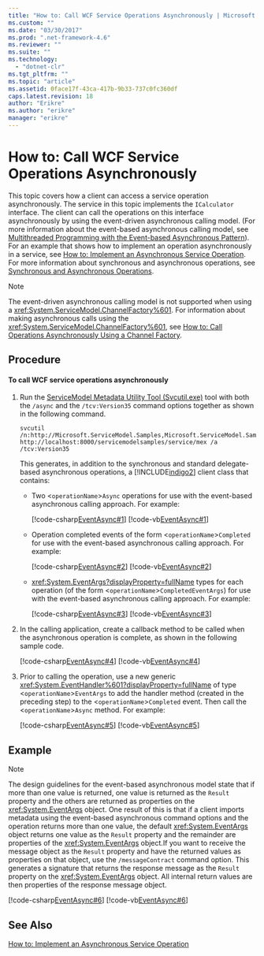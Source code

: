 ```yaml
---
title: "How to: Call WCF Service Operations Asynchronously | Microsoft Docs"
ms.custom: ""
ms.date: "03/30/2017"
ms.prod: ".net-framework-4.6"
ms.reviewer: ""
ms.suite: ""
ms.technology: 
  - "dotnet-clr"
ms.tgt_pltfrm: ""
ms.topic: "article"
ms.assetid: 0face17f-43ca-417b-9b33-737c0fc360df
caps.latest.revision: 18
author: "Erikre"
ms.author: "erikre"
manager: "erikre"
---
```

# How to: Call WCF Service Operations Asynchronously
This topic covers how a client can access a service operation asynchronously. The service in this topic implements the `ICalculator` interface. The client can call the operations on this interface asynchronously by using the event-driven asynchronous calling model. (For more information about the event-based asynchronous calling model, see [Multithreaded Programming with the Event-based Asynchronous Pattern](http://go.microsoft.com/fwlink/?LinkId=248184)). For an example that shows how to implement an operation asynchronously in a service, see [How to: Implement an Asynchronous Service Operation](../../../../docs/framework/wcf/how-to-implement-an-asynchronous-service-operation.md). For more information about synchronous and asynchronous operations, see [Synchronous and Asynchronous Operations](../../../../docs/framework/wcf/synchronous-and-asynchronous-operations.md).  
  
> [!NOTE]
>  The event-driven asynchronous calling model is not supported when using a <xref:System.ServiceModel.ChannelFactory%601>. For information about making asynchronous calls using the <xref:System.ServiceModel.ChannelFactory%601>, see [How to: Call Operations Asynchronously Using a Channel Factory](../../../../docs/framework/wcf/feature-details/how-to-call-operations-asynchronously-using-a-channel-factory.md).  
  
## Procedure  
  
#### To call WCF service operations asynchronously  
  
1.  Run the [ServiceModel Metadata Utility Tool (Svcutil.exe)](../../../../docs/framework/wcf/servicemodel-metadata-utility-tool-svcutil-exe.md) tool with both the `/async` and the `/tcv:Version35` command options together as shown in the following command.  
  
    ```  
    svcutil /n:http://Microsoft.ServiceModel.Samples,Microsoft.ServiceModel.Samples http://localhost:8000/servicemodelsamples/service/mex /a /tcv:Version35  
    ```  
  
     This generates, in addition to the synchronous and standard delegate-based asynchronous operations, a [!INCLUDE[indigo2](../../../../includes/indigo2-md.md)] client class that contains:  
  
    -   Two <`operationName`>`Async` operations for use with the event-based asynchronous calling approach. For example:  
  
         [!code-csharp[EventAsync#1](../../../../samples/snippets/csharp/VS_Snippets_CFX/eventasync/cs/generatedclient.cs#1)]
         [!code-vb[EventAsync#1](../../../../samples/snippets/visualbasic/VS_Snippets_CFX/eventasync/vb/generatedclient.vb#1)]  
  
    -   Operation completed events of the form <`operationName`>`Completed` for use with the event-based asynchronous calling approach. For example:  
  
         [!code-csharp[EventAsync#2](../../../../samples/snippets/csharp/VS_Snippets_CFX/eventasync/cs/generatedclient.cs#2)]
         [!code-vb[EventAsync#2](../../../../samples/snippets/visualbasic/VS_Snippets_CFX/eventasync/vb/generatedclient.vb#2)]  
  
    -   <xref:System.EventArgs?displayProperty=fullName> types for each operation (of the form <`operationName`>`CompletedEventArgs`) for use with the event-based asynchronous calling approach. For example:  
  
         [!code-csharp[EventAsync#3](../../../../samples/snippets/csharp/VS_Snippets_CFX/eventasync/cs/generatedclient.cs#3)]
         [!code-vb[EventAsync#3](../../../../samples/snippets/visualbasic/VS_Snippets_CFX/eventasync/vb/generatedclient.vb#3)]  
  
2.  In the calling application, create a callback method to be called when the asynchronous operation is complete, as shown in the following sample code.  
  
     [!code-csharp[EventAsync#4](../../../../samples/snippets/csharp/VS_Snippets_CFX/eventasync/cs/client.cs#4)]
     [!code-vb[EventAsync#4](../../../../samples/snippets/visualbasic/VS_Snippets_CFX/eventasync/vb/client.vb#4)]  
  
3.  Prior to calling the operation, use a new generic <xref:System.EventHandler%601?displayProperty=fullName> of type <`operationName`>`EventArgs` to add the handler method (created in the preceding step) to the <`operationName`>`Completed` event. Then call the <`operationName`>`Async` method. For example:  
  
     [!code-csharp[EventAsync#5](../../../../samples/snippets/csharp/VS_Snippets_CFX/eventasync/cs/client.cs#5)]
     [!code-vb[EventAsync#5](../../../../samples/snippets/visualbasic/VS_Snippets_CFX/eventasync/vb/client.vb#5)]  
  
## Example  
  
> [!NOTE]
>  The design guidelines for the event-based asynchronous model state that if more than one value is returned, one value is returned as the `Result` property and the others are returned as properties on the <xref:System.EventArgs> object. One result of this is that if a client imports metadata using the event-based asynchronous command options and the operation returns more than one value, the default <xref:System.EventArgs> object returns one value as the `Result` property and the remainder are properties of the <xref:System.EventArgs> object.If you want to receive the message object as the `Result` property and have the returned values as properties on that object, use the `/messageContract` command option. This generates a signature that returns the response message as the `Result` property on the <xref:System.EventArgs> object. All internal return values are then properties of the response message object.  
  
 [!code-csharp[EventAsync#6](../../../../samples/snippets/csharp/VS_Snippets_CFX/eventasync/cs/client.cs#6)]
 [!code-vb[EventAsync#6](../../../../samples/snippets/visualbasic/VS_Snippets_CFX/eventasync/vb/client.vb#6)]  
  
## See Also  
 [How to: Implement an Asynchronous Service Operation](../../../../docs/framework/wcf/how-to-implement-an-asynchronous-service-operation.md)